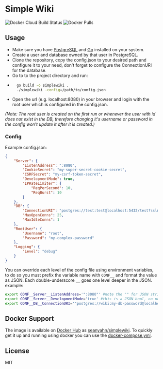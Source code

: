 # Simple Wiki
![Docker Cloud Build Status](https://img.shields.io/docker/cloud/build/seanyahn/simplewiki) ![Docker Pulls](https://img.shields.io/docker/pulls/seanyahn/simplewiki)
## Usage
- Make sure you have [PostgreSQL] and [Go] installed on your system.
- Create a user and database owned by that user in PostgreSQL.
- Clone the repository, copy the config.json to your desired path and configure it to your need, don't forget to configure the ConnectionURI for the database.
- Go to to the project directory and run:
- ```sh
    go build -o simplewiki .
    ./simplewiki -config=/path/to/config.json
    ```
- Open the url (e.g. localhost:8080) in your browser and login with the root user which is configured in the config.json.

*(Note: The root user is created on the first run or whenever the user with id <root> does not exist in the DB, therefore changing it's username or password in the config won't update it after it is created.)*
### Config
Example config.json:
```json
{
    "Server": {
        "ListenAddress": ":8080",
        "CookieSecret": "my-super-secret-cookie-secret",
        "CSRFSecret": "my-csrf-token-secret",
        "DevelopmentMode": true,
        "IPRateLimiter": {
            "ReqPerSecond": 10,
            "ReqBurst": 10
        }
    },
    "DB": {
        "ConnectionURI": "postgres://test:test@localhost:5432/test?sslmode=disable",
        "MaxOpenConns": 25,
        "MaxIdleConns": 1
    },
    "RootUser": {
        "Username": "root",
        "Password": "my-complex-password"
    },
    "Logging": {
        "Level": "debug"
    }
}
```
You can override each level of the config file using environment variables, to do so you must prefix the variable name with ```CONF__``` and format the value as JSON. Each double-underscore ```__``` goes one level deeper in the JSON.
example:
```sh
export CONF__Server__ListenAddress='":8080"' #note the "" for JSON string
export CONF__Server__DevelopmentMode='true' #this is a JSON bool, no need for ""
export CONF__DB__ConnectionURI='"postgres://wiki:my-db-password@localhost:5432/wiki?sslmode=disable"'
```
## Docker Support
The image is available on [Docker Hub] as [seanyahn/simplewiki](https://hub.docker.com/r/seanyahn/simplewiki).
To quickly get it up and running using docker you can use the [docker-compose.yml](/docker-compose.yml).

License
----
MIT

[//]:#
   [Docker Hub]: <https://dockerhub.com>
   [PostgreSQL]: <https://postgresql.org>
   [Go]: <https://golang.org>

